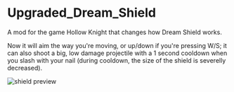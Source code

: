 # Upgraded_Dream_Shield

A mod for the game Hollow Knight that changes how Dream Shield works.

Now it will aim the way you're moving, or up/down if you're pressing W/S; it can also shoot a big, low damage projectile with a 1 second cooldown when you slash with your nail (during cooldown, the size of the shield is severelly decreased).

![shield preview](https://user-images.githubusercontent.com/19508573/215890167-3dc77e6b-7824-4d1a-8ff1-68cc7449c5ef.png)
